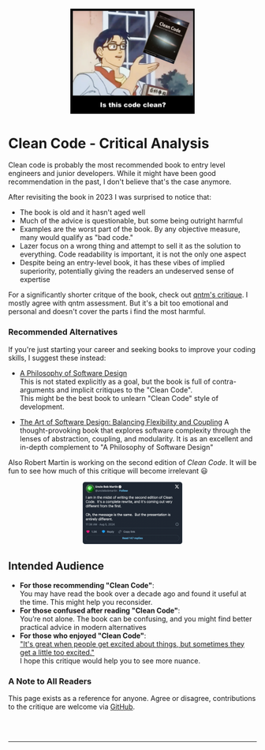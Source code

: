 <div style="text-align:center; padding-top:30px"><img src="./images/is_this_code_clean.png" width="50%"/></div>

# Clean Code - Critical Analysis

Clean code is probably the most recommended book to entry level engineers and junior developers. While it might have been good recommendation in the past, I don't believe that's the case anymore.

After revisiting the book in 2023 I was surprised to notice that:

- The book is old and it hasn't aged well
- Much of the advice is questionable, but some being outright harmful
- Examples are the worst part of the book. By any objective measure, many would qualify as "bad code."
- Lazer focus on a wrong thing and attempt to sell it as the solution to everything. Code readability is important, it is not the only one aspect
- Despite being an entry-level book, it has these vibes of implied superiority, potentially giving the readers an undeserved sense of expertise

For a significantly shorter critque of the book, check out [qntm's critique](https://qntm.org/clean). 
I mostly agree with qntm assessment. But it's a bit too emotional and personal and doesn't cover the parts i find the most harmful.

### Recommended Alternatives
If you're just starting your career and seeking books to improve your coding skills, I suggest these instead:

- [A Philosophy of Software Design](https://www.amazon.com/Philosophy-Software-Design-John-Ousterhout/dp/1732102201) <br/>
  This is not stated explicitly as a goal, but the book is full of contra-arguments and implicit critiques to the "Clean Code". <br/>
  This might be the best book to unlearn "Clean Code" style of development.

- [The Art of Software Design: Balancing Flexibility and Coupling](https://www.amazon.com/Balancing-Coupling-Software-Design-Addison-wesley/dp/0137353480)
  A thought-provoking book that explores software complexity through the lenses of abstraction, coupling, and modularity. 
  It is as an excellent and in-depth complement to "A Philosophy of Software Design"

Also Robert Martin is working on the second edition of *Clean Code*. It will be fun to see how much of this critique will become irrelevant 😃

<div style="text-align:center"> 
    <a target="_blank" href="https://www.reddit.com/r/programming/comments/1eo2lo5/uncle_bob_martin_i_am_in_the_midst_of_writing_the/"><img src="./images/second-ed-tweet.png" style="width:40%"></img></a>
</div> 

## Intended Audience

- **For those recommending "Clean Code"**:<br/>
  You may have read the book over a decade ago and found it useful at the time. This might help you reconsider.
- **For those confused after reading "Clean Code"**:<br/>
  You’re not alone. The book can be confusing, and you might find better practical advice in modern alternatives
- **For those who enjoyed "Clean Code"**:  
  ["It's great when people get excited about things, but sometimes they get a little too excited."](https://github.com/hwayne/awesome-cold-showers)  
  I hope this critique would help you to see more nuance. 

### A Note to All Readers

This page exists as a reference for anyone. Agree or disagree, contributions to the critique are welcome via [GitHub](https://github.com/bugzmanov/cleancode-critique).

<br/><br/>

----------
